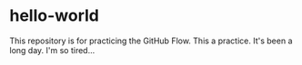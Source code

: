 # hello-world
This repository is for practicing the GitHub Flow.
This a practice. It's been a long day. I'm so tired...
